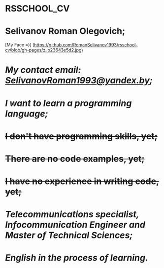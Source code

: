 # RSSCHOOL_CV
# Selivanov Roman Olegovich;
[My Face =)] (https://github.com/RomanSelivanov1993/rsschool-cv/blob/gh-pages/z_b23643e5d2.jpg)
# *My contact email: SelivanovRoman1993@yandex.by;*
# ___I want to learn a programming language;___
# ~~I don't have programming skills, yet;~~
# ~~There are no code examples, yet;~~
# ~~I have no experience in writing code, yet;~~
# *Telecommunications specialist, Infocommunication Engineer and Master of Technical Sciences;*
# ___English in the process of learning.___
